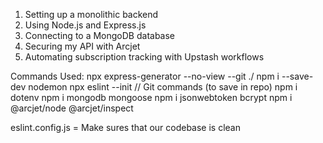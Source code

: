 1. Setting up a monolithic backend
2. Using Node.js and Express.js
3. Connecting to a MongoDB database
4. Securing my API with Arcjet
5. Automating subscription tracking with Upstash workflows

Commands Used:
npx express-generator --no-view --git ./
npm i --save-dev nodemon
npx eslint --init
// Git commands (to save in repo)
npm i dotenv
npm i mongodb mongoose
npm i jsonwebtoken bcrypt
npm i @arcjet/node @arcjet/inspect

eslint.config.js = Make sures that our codebase is clean